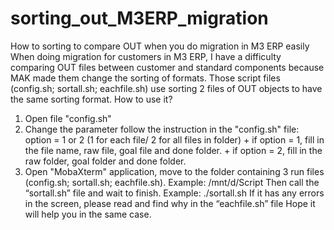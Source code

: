 # sorting_out_M3ERP_migration
How to sorting to compare OUT when you do migration in M3 ERP easily
When doing migration for customers in M3 ERP, I have a difficulty comparing OUT files between customer and standard components 
because MAK made them change the sorting of formats.
Those script files (config.sh; sortall.sh; eachfile.sh) use sorting 2 files of OUT objects to have the same sorting format.
How to use it?
1. Open file "config.sh"
2. Change the parameter follow the instruction in the "config.sh" file: option = 1 or 2 (1 for each file/ 2 for all files in folder)
	   + if option = 1, fill in the file name, raw file, goal file and done folder.
	   + if option = 2, fill in the raw folder, goal folder and done folder.
3. Open "MobaXterm" application, move to the folder containing 3 run files (config.sh; sortall.sh; eachfile.sh). Example: /mnt/d/Script
Then call the “sortall.sh” file  and wait to finish. Example: ./sortall.sh
 If it has any errors in the screen, please read and find why in the “eachfile.sh” file
Hope it will help you in the same case. 


